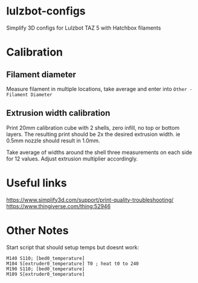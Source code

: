 # lulzbot-configs

Simplify 3D configs for Lulzbot TAZ 5 with Hatchbox filaments


# Calibration

## Filament diameter

Measure filament in multiple locations, take average and enter into `Other - Filament Diameter` 

## Extrusion width calibration

Print 20mm calibration cube with 2 shells, zero infill, no top or bottom layers. The resulting print should be 2x the desired extrusion width. ie 0.5mm nozzle should result in 1.0mm. 

Take average of widths around the shell three measurements on each side for 12 values. Adjust extrusion multiplier accordingly.



# Useful links

https://www.simplify3d.com/support/print-quality-troubleshooting/
https://www.thingiverse.com/thing:52946



# Other Notes

Start script that should setup temps but doesnt work:
```g-code
M140 S110; [bed0_temperature]
M104 S[extruder0_temperature] T0 ; heat t0 to 240
M190 S110; [bed0_temperature]
M109 S[extruder0_temperature]
```